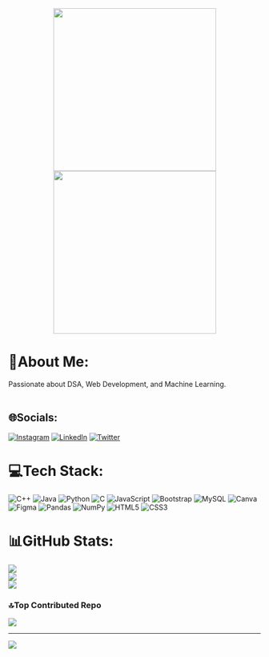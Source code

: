 <div align="center">
<img src="https://raw.githubusercontent.com/thomasync/thomasync/main/headergitdark.gif#gh-dark-mode-only" align="center" height="325" />
<img src="https://raw.githubusercontent.com/thomasync/thomasync/main/headergitlight.gif#gh-light-mode-only" align="center" height="325" />
</div>  
  
# 💫About Me:
Passionate about DSA, Web Development, and Machine Learning.<br><br>


## 🌐Socials:
[![Instagram](https://img.shields.io/badge/Instagram-%23E4405F.svg?logo=Instagram&logoColor=white)](https://instagram.com/iamshubhsinha) [![LinkedIn](https://img.shields.io/badge/LinkedIn-%230077B5.svg?logo=linkedin&logoColor=white)](https://linkedin.com/in/codeshubh) [![Twitter](https://img.shields.io/badge/Twitter-%231DA1F2.svg?logo=Twitter&logoColor=white)](https://twitter.com/iamshubhsinha) 

# 💻Tech Stack:
![C++](https://img.shields.io/badge/c++-%2300599C.svg?style=flat&logo=c%2B%2B&logoColor=white) ![Java](https://img.shields.io/badge/java-%23ED8B00.svg?style=flat&logo=java&logoColor=white) ![Python](https://img.shields.io/badge/python-3670A0?style=flat&logo=python&logoColor=ffdd54) ![C](https://img.shields.io/badge/c-%2300599C.svg?style=flat&logo=c&logoColor=white) ![JavaScript](https://img.shields.io/badge/javascript-%23323330.svg?style=flat&logo=javascript&logoColor=%23F7DF1E) ![Bootstrap](https://img.shields.io/badge/bootstrap-%23563D7C.svg?style=flat&logo=bootstrap&logoColor=white) ![MySQL](https://img.shields.io/badge/mysql-%2300f.svg?style=flat&logo=mysql&logoColor=white) ![Canva](https://img.shields.io/badge/Canva-%2300C4CC.svg?style=flat&logo=Canva&logoColor=white) 	![Figma](https://img.shields.io/badge/figma-%23F24E1E.svg?style=flat&logo=figma&logoColor=white) ![Pandas](https://img.shields.io/badge/pandas-%23150458.svg?style=flat&logo=pandas&logoColor=white) ![NumPy](https://img.shields.io/badge/numpy-%23013243.svg?style=flat&logo=numpy&logoColor=white) ![HTML5](https://img.shields.io/badge/html5-%23E34F26.svg?style=flat&logo=html5&logoColor=white) ![CSS3](https://img.shields.io/badge/css3-%231572B6.svg?style=flat&logo=css3&logoColor=white)
# 📊GitHub Stats:
![](https://github-readme-stats.vercel.app/api?username=shrudex&theme=midnight-purple&hide_border=false&include_all_commits=true&count_private=true)<br/>
![](https://github-readme-streak-stats.herokuapp.com/?user=shrudex&theme=midnight-purple&hide_border=false)<br/>
![](https://github-readme-stats.vercel.app/api/top-langs/?username=shrudex&theme=midnight-purple&hide_border=false&include_all_commits=true&count_private=true&layout=compact)

### 🔝Top Contributed Repo
![](https://github-contributor-stats.vercel.app/api?username=shrudex&limit=5&theme=tokyonight&combine_all_yearly_contributions=true)

---
[![](https://visitcount.itsvg.in/api?id=shrudex&icon=1&color=12)](https://visitcount.itsvg.in)
